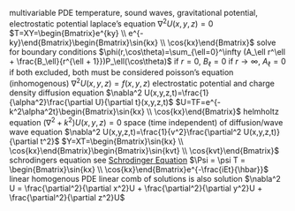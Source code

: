 multivariable PDE
	temperature, sound waves, gravitational potential, electrostatic potential
laplace’s equation
	$\nabla^2U(x,y,z)=0$
	$T=XY=\begin{Bmatrix}e^{ky} \\ e^{-ky}\end{Bmatrix}\begin{Bmatrix}\sin{kx} \\ \cos{kx}\end{Bmatrix}$
	solve for boundary conditions
	$\phi(r,\cos\theta)=\sum_{\ell=0}^\infty (A_\ell r^\ell + \frac{B_\ell}{r^{\ell + 1}})P_\ell(\cos\theta)$
		if $r=0$, $B_\ell = 0$
		if $r\to \infty$, $A_\ell = 0$
		if both excluded, both must be considered
poisson’s equation (inhomogenous)
	$\nabla^2 U(x,y,z)=f(x,y,z)$
	electrostatic potential and charge density
diffusion equation
	$\nabla^2 U(x,y,z,t)=\frac{1}{\alpha^2}\frac{\partial U}{\partial t}(x,y,z,t)$
	$U=TF=e^{-k^2\alpha^2t}\begin{Bmatrix}\sin{kx} \\ \cos{kx}\end{Bmatrix}$
helmholtz equation
	$(\nabla^2 + k^2)U(x,y,z)=0$
	space (time independent) of diffusion/wave
wave equation
	$\nabla^2 U(x,y,z,t)=\frac{1}{v^2}\frac{\partial^2 U(x,y,z,t)}{\partial t^2}$
	$Y=XT=\begin{Bmatrix}\sin{kx} \\ \cos{kx}\end{Bmatrix}\begin{Bmatrix}\sin{kvt} \\ \cos{kvt}\end{Bmatrix}$
schrodingers equation
	see [Schrodinger Equation](Waves%20and%20Particles%20II.md#Schrodinger%20Equation)
	$\Psi = \psi T = \begin{Bmatrix}\sin{kx} \\ \cos{kx}\end{Bmatrix}e^{-\frac{iEt}{\hbar}}$
linear homogenous PDE
	linear comb of solutions is also solution
	$\nabla^2 U = \frac{\partial^2}{\partial x^2}U + \frac{\partial^2}{\partial y^2}U + \frac{\partial^2}{\partial z^2}U$